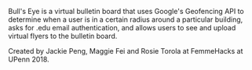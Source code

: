 Bull's Eye is a virtual bulletin board that uses Google's Geofencing API to determine when a user is in a certain radius around a particular building, asks for .edu email authentication, and allows users to see and upload virtual flyers to the bulletin board.

Created by Jackie Peng, Maggie Fei and Rosie Torola at FemmeHacks at UPenn 2018.